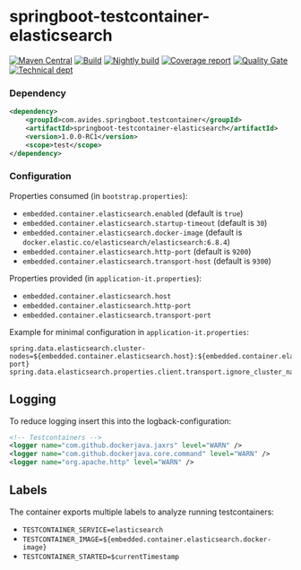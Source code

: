 # springboot-testcontainer-elasticsearch

[![Maven Central](https://img.shields.io/maven-metadata/v/http/central.maven.org/maven2/com/avides/springboot/testcontainer/springboot-testcontainer-elasticsearch/maven-metadata.xml.svg)](https://search.maven.org/#search%7Cgav%7C1%7Cg%3A%22com.avides.springboot.testcontainer%22%20AND%20a%3A%22springboot-testcontainer-elasticsearch%22)
[![Build](https://github.com/springboot-testcontainer/springboot-testcontainer-elasticsearch/workflows/release/badge.svg)](https://github.com/springboot-testcontainer/springboot-testcontainer-elasticsearch/actions)
[![Nightly build](https://github.com/springboot-testcontainer/springboot-testcontainer-elasticsearch/workflows/nightly/badge.svg)](https://github.com/springboot-testcontainer/springboot-testcontainer-elasticsearch/actions)
[![Coverage report](https://sonarcloud.io/api/project_badges/measure?project=springboot-testcontainer_springboot-testcontainer-elasticsearch&metric=coverage)](https://sonarcloud.io/dashboard?id=springboot-testcontainer_springboot-testcontainer-elasticsearch)
[![Quality Gate](https://sonarcloud.io/api/project_badges/measure?project=springboot-testcontainer_springboot-testcontainer-elasticsearch&metric=alert_status)](https://sonarcloud.io/dashboard?id=springboot-testcontainer_springboot-testcontainer-elasticsearch)
[![Technical dept](https://sonarcloud.io/api/project_badges/measure?project=springboot-testcontainer_springboot-testcontainer-elasticsearch&metric=sqale_index)](https://sonarcloud.io/dashboard?id=springboot-testcontainer_springboot-testcontainer-elasticsearch)

### Dependency
```xml
<dependency>
	<groupId>com.avides.springboot.testcontainer</groupId>
	<artifactId>springboot-testcontainer-elasticsearch</artifactId>
	<version>1.0.0-RC1</version>
	<scope>test</scope>
</dependency>
```

### Configuration
Properties consumed (in `bootstrap.properties`):
- `embedded.container.elasticsearch.enabled` (default is `true`)
- `embedded.container.elasticsearch.startup-timeout` (default is `30`)
- `embedded.container.elasticsearch.docker-image` (default is `docker.elastic.co/elasticsearch/elasticsearch:6.8.4`)
- `embedded.container.elasticsearch.http-port` (default is `9200`)
- `embedded.container.elasticsearch.transport-host` (default is `9300`)

Properties provided (in `application-it.properties`):
- `embedded.container.elasticsearch.host`
- `embedded.container.elasticsearch.http-port`
- `embedded.container.elasticsearch.transport-port`

Example for minimal configuration in `application-it.properties`:
```
spring.data.elasticsearch.cluster-nodes=${embedded.container.elasticsearch.host}:${embedded.container.elasticsearch.transport-port}
spring.data.elasticsearch.properties.client.transport.ignore_cluster_name=true
```

## Logging
To reduce logging insert this into the logback-configuration:
```xml
<!-- Testcontainers -->
<logger name="com.github.dockerjava.jaxrs" level="WARN" />
<logger name="com.github.dockerjava.core.command" level="WARN" />
<logger name="org.apache.http" level="WARN" />
```

## Labels
The container exports multiple labels to analyze running testcontainers:
- `TESTCONTAINER_SERVICE=elasticsearch`
- `TESTCONTAINER_IMAGE=${embedded.container.elasticsearch.docker-image}`
- `TESTCONTAINER_STARTED=$currentTimestamp`
